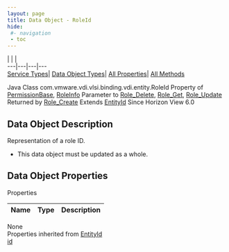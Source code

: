 ```yaml
---
layout: page
title: Data Object - RoleId
hide:
 #- navigation
 - toc
---
```


  
| | |   
---|---|---|---  
[Service Types](index-mo_types.md)| [Data Object Types](index-do_types.md)| [All Properties](index-properties.md)| [All Methods](index-methods.md)  
  



Java Class
    com.vmware.vdi.vlsi.binding.vdi.entity.RoleId
Property of
     [PermissionBase](vdi.users.Permission.PermissionBase.md#field_detail), [RoleInfo](vdi.users.Role.RoleInfo.md#field_detail)
Parameter to
     [Role_Delete](vdi.users.Role.md#delete), [Role_Get](vdi.users.Role.md#get), [Role_Update](vdi.users.Role.md#update)
Returned by
     [Role_Create](vdi.users.Role.md#create)
Extends
     [EntityId](vdi.EntityId.md)
Since 
    Horizon View 6.0

## Data Object Description 

Representation of a role ID. 

  * This data object must be updated as a whole.



## Data Object Properties

Properties

Name |  Type |  Description   
---|---|---  
None  
Properties inherited from [EntityId](vdi.EntityId.md)  
[id](vdi.EntityId.md#id)  
  
  
 
  
  

